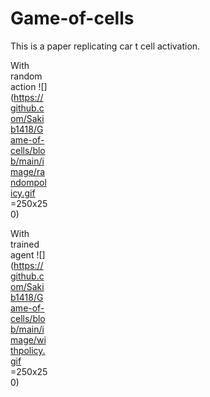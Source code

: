 # Game-of-cells

This is a paper replicating car t cell activation. 


<div style="width:60px ; height:60px">

With random action
![](https://github.com/Sakib1418/Game-of-cells/blob/main/image/randompolicy.gif =250x250)


With trained agent
![](https://github.com/Sakib1418/Game-of-cells/blob/main/image/withpolicy.gif =250x250)
<div>
